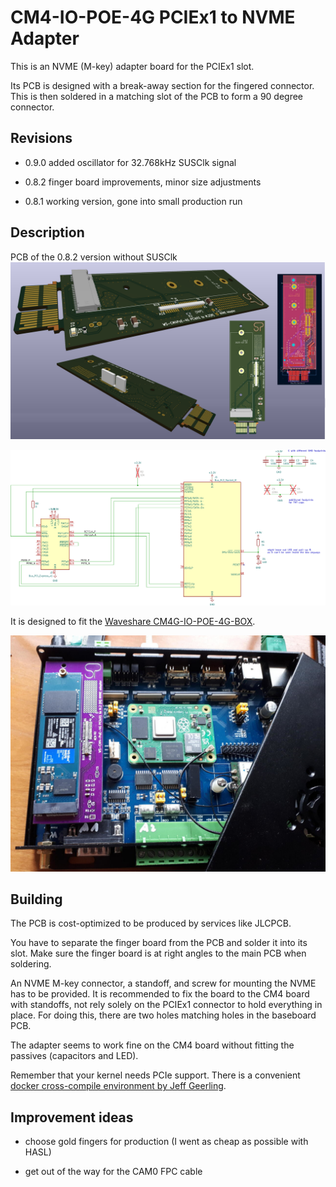 # CM4-IO-POE-4G PCIEx1 to NVME Adapter

This is an NVME (M-key) adapter board for the PCIEx1 slot.

Its PCB is designed with a break-away section for the fingered connector. This is then soldered in a matching slot of the PCB to form a 90 degree connector.

## Revisions

 * 0.9.0 added oscillator for 32.768kHz SUSClk signal

 * 0.8.2 finger board improvements, minor size adjustments

 * 0.8.1 working version, gone into small production run

## Description

PCB of the 0.8.2 version without SUSClk
![PCB renderings](doc/preview_pcb.png)

![PCB renderings](doc/preview_sch.png)

It is designed to fit the [Waveshare CM4G-IO-POE-4G-BOX](https://www.waveshare.com/wiki/Compute_Module_4_PoE_4G_Board#Isolation_GPIO.2FI2C).

![adapter in use](doc/IMG_20230401_140919_resized.jpg)

## Building

The PCB is cost-optimized to be produced by services like JLCPCB.

You have to separate the finger board from the PCB and solder it into its slot.
Make sure the finger board is at right angles to the main PCB when soldering.

An NVME M-key connector, a standoff, and screw for mounting the NVME has to be provided.
It is recommended to fix the board to the CM4 board with standoffs, not rely solely on the PCIEx1 connector to hold everything in place. For doing this, there are two holes matching holes in the baseboard PCB.

The adapter seems to work fine on the CM4 board without fitting the passives (capacitors and LED).

Remember that your kernel needs PCIe support. There is a convenient [docker cross-compile environment by Jeff Geerling](https://github.com/geerlingguy/raspberry-pi-pcie-devices/tree/master/extras/cross-compile).

## Improvement ideas

 * choose gold fingers for production (I went as cheap as possible with HASL)

 * get out of the way for the CAM0 FPC cable


